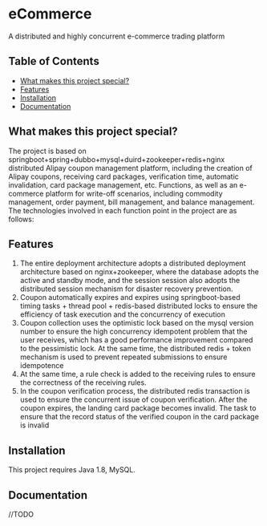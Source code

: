 # eCommerce
A distributed and highly concurrent e-commerce trading platform

## Table of Contents

- [What makes this project special?](#what-makes-this-project-special)
- [Features](#features)
- [Installation](#installation)
- [Documentation](#documentation)


## What makes this project special?

The project is based on springboot+spring+dubbo+mysql+duird+zookeeper+redis+nginx distributed Alipay coupon management platform, including the creation of Alipay coupons, receiving card packages, verification time, automatic invalidation, card package management, etc. Functions, as well as an e-commerce platform for write-off scenarios, including commodity management, order payment, bill management, and balance management. The technologies involved in each function point in the project are as follows:

## Features

1. The entire deployment architecture adopts a distributed deployment architecture based on nginx+zookeeper, where the database adopts the active and standby mode, and the session session also adopts the distributed session mechanism for disaster recovery prevention.
2. Coupon automatically expires and expires using springboot-based timing tasks + thread pool + redis-based distributed locks to ensure the efficiency of task execution and the concurrency of execution
3. Coupon collection uses the optimistic lock based on the mysql version number to ensure the high concurrency idempotent problem that the user receives, which has a good performance improvement compared to the pessimistic lock. At the same time, the distributed redis + token mechanism is used to prevent repeated submissions to ensure idempotence
4. At the same time, a rule check is added to the receiving rules to ensure the correctness of the receiving rules.
5. In the coupon verification process, the distributed redis transaction is used to ensure the concurrent issue of coupon verification. After the coupon expires, the landing card package becomes invalid. The task to ensure that the record status of the verified coupon in the card package is invalid

## Installation

This project requires Java 1.8, MySQL.


## Documentation

//TODO



